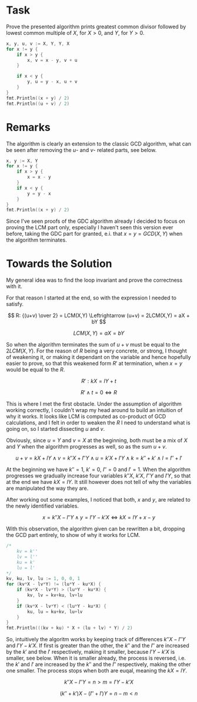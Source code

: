 # Task

Prove the presented algorithm prints greatest common divisor followed by lowest common multiple of $X$, for $X > 0$, and $Y$, for $Y > 0$.

```go
x, y, u, v := X, Y, Y, X
for x != y {
    if x > y {
        x, v = x - y, v + u
    }

    if x < y {
        y, u = y - x, u + v
    }
}
fmt.Println((x + y) / 2)
fmt.Println((u + v) / 2)
```

# Remarks

The algorithm is clearly an extension to the classic GCD algorithm, what can be seen after removing the $u$- and $v$- related parts, see below.

```go
x, y := X, Y
for x != y {
    if x > y {
        x = x - y
    }
    if x < y {
        y = y - x
    }
}
fmt.Println((x + y) / 2)
```

Since I've seen proofs of the GDC algorithm already I decided to focus on proving the LCM part only, especially I haven't seen this version ever before, taking the GDC part for granted, e.i. that $x = y = GCD(X,Y)$ when the algorithm terminates.


# Towards the Solution

My general idea was to find the loop invariant and prove the correctness with it.

For that reason I started at the end, so with the expression I needed to satisfy.

$$
R: {(u+v) \over 2} = LCM(X,Y) \Leftrightarrow (u+v) = 2LCM(X,Y) = aX + bY
$$

$$
LCM(X,Y) = aX = bY
$$

So when the algorithm terminates the sum of $u+v$ must be equal to the $2LCM(X,Y)$. For the reason of $R$ being a very concrete, or strong, I thought of weakening it, or making it dependant on the variable and hence hopefully easier to prove, so that this weakened form $R'$ at termination, when $x=y$ would be equal to the $R$.

$$
R': kX = lY + t
$$

$$
R' \land t=0 \Leftrightarrow R
$$

This is where I met the first obstacle. Under the assumption of algorithm working correctly, I couldn't wrap my head around to build an intuition of why it works. It looks like LCM is computed as co-product of GCD calculations, and I felt in order to weaken the $R$ I need to understand what is going on, so I started dissecting $u$ and $v$.

Obviously, since $u = Y$ and $v = X$ at the beginning, both must be a mix of $X$ and $Y$ when the algorithm progresses as well, so as the sum $u + v$.

$$
u + v = kX + lY
\land
v = k''X + l''Y \land u = k'X + l'Y
\land
k = k'' + k' \land l = l'' + l'
$$

At the beginning we have $k'' = 1$, $k' = 0$, $l'' = 0$ and $l' = 1$. When the algorithm progresses we gradually increase four variables $k''X$, $k'X$, $l''Y$ and $l'Y$, so that at the end we have $kX = lY$. It still however does not tell of why the variables are manipulated the way they are.

After working out some examples, I noticed that both, $x$ and $y$, are related to the newly identified variables.

$$
x = k''X - l''Y \land y = l'Y - k'X \Leftrightarrow kX = lY + x - y
$$

With this observation, the algorithm given can be rewritten a bit, dropping the GCD part entirely, to show of why it works for LCM.

```go
/*
    kv = k''
    lv = l''
    ku = k'
    lu = l'
*/
kv, ku, lv, lu := 1, 0, 0, 1
for (kv*X - lv*Y) != (lu*Y - ku*X) {
    if (kv*X - lv*Y) > (lu*Y - ku*X) {
        kv, lv = kv+ku, lv+lu
    }
    if (kv*X - lv*Y) < (lu*Y - ku*X) {
        ku, lu = ku+kv, lu+lv
    }
}
fmt.Println(((kv + ku) * X + (lu + lv) * Y) / 2)
```

So, intuitively the algoritm works by keeping track of differences $k''X - l''Y$ and $l'Y - k'X$. If first is greater than the other, the $k''$ and the $l''$ are increased by the $k'$ and the $l'$ respectively, making it smaller, because $l'Y - k'X$ is smaller, see below.
When it is smaller already, the process is reversed, i.e. the $k'$ and $l'$ are increased by the $k''$ and the $l''$ respectively, making the other one smaller. The process stops when both are euqal, meaning the $kX = lY$.

$$
k''X - l''Y = n > m = l'Y - k'X
$$

$$
(k'' + k')X - (l'' + l')Y = n - m < n
$$

